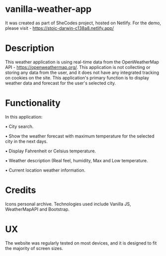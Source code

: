 # vanilla-weather-app
It was created as part of SheCodes project, hosted on Netlify. For the demo, please visit - https://stoic-darwin-c138a8.netlify.app/
# Description
This weather application is using real-time data from the OpenWeatherMap API - https://openweathermap.org/. This application is not collecting or storing any data from the user, and it does not have any integrated tracking on cookies on the site. This application's primary function is to display weather data and forecast for the user's selected city.
# Functionality 
In this application:

  • City search.  

  • Show the weather forecast with maximum temperature for the selected city in the next days.

  • Display Fahrenheit or Celsius temperature.

  • Weather description (Real feel, humidity, Max and Low temperature.

• Current location weather information.
# Credits
Icons personal archive.
Technologies used include Vanilla JS, WeatherMapAPI and Bootstrap.
# UX
The website was regularly tested on most devices, and it is designed to fit the majority of screen sizes. 
